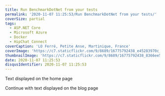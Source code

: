 ```yaml
---
title: Run BenchmarkDotNet from your tests
permalink: '2020-11-07 11:25:53/Run BenchmarkDotNet from your tests/'
coverSize: partial
tags:
  - ASP.NET Core
  - Microsoft Azure
  - Docker
  - HipChat Connect
coverCaption: 'LO Ferré, Petite Anse, Martinique, France'
coverImage: 'https://c7.staticflickr.com/9/8689/16775792438_e45283970c_h.jpg'
thumbnailImage: 'https://c7.staticflickr.com/9/8689/16775792438_8366ee5732_q.jpg'
date: 2020-11-07 11:25:53
disqusIdentifier: 2020-11-07 11:25:53
---
```

Text displayed on the home page
<!-- more -->
Continue with text displayed on the blog page
